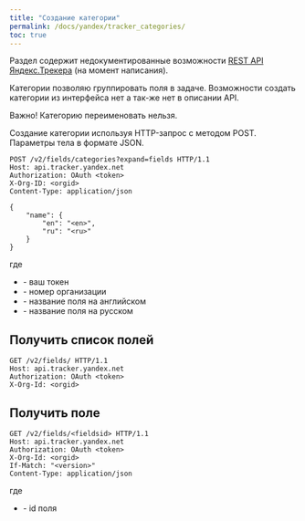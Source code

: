 ```yaml
---
title: "Создание категории"
permalink: /docs/yandex/tracker_categories/
toc: true
---
```


Раздел содержит недокументированные возможности
[REST API Яндекс.Трекера](https://yandex.ru/dev/connect/tracker/api/about.html) (на момент написания).

Категории позволяю группировать поля в задаче.
Возможности создать категории из интерфейса нет
а так-же нет в описании API.

Важно! Категорию переименовать нельзя.

Создание категории используя HTTP-запрос с методом POST.
Параметры тела в формате JSON.
```
POST /v2/fields/categories?expand=fields HTTP/1.1
Host: api.tracker.yandex.net
Authorization: OAuth <token>
X-Org-ID: <orgid>
Content-Type: application/json

{
    "name": {
        "en": "<en>",
        "ru": "<ru>"
    }
}
```
где
- <token> - ваш токен
- <orgid> - номер организации
- <en> - название поля на английском
- <ru> - название поля на русском


## Получить список полей
```
GET /v2/fields/ HTTP/1.1
Host: api.tracker.yandex.net
Authorization: OAuth <token>
X-Org-Id: <orgid>
```

## Получить поле
```
GET /v2/fields/<fieldsid> HTTP/1.1
Host: api.tracker.yandex.net
Authorization: OAuth <token>
X-Org-Id: <orgid>
If-Match: "<version>"
Content-Type: application/json
```
где
- <fieldsid> - id поля
